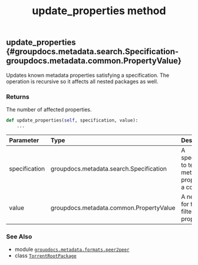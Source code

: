 ﻿---
title: update_properties method
second_title: GroupDocs.Metadata for Python via .NET API References
description: 
type: docs
url: /python-net/groupdocs.metadata.formats.peer2peer/torrentrootpackage/update_properties/
is_root: false
weight: 80
---

## update_properties {#groupdocs.metadata.search.Specification-groupdocs.metadata.common.PropertyValue}

Updates known metadata properties satisfying a specification.
The operation is recursive so it affects all nested packages as well.


### Returns 


The number of affected properties.


```python
def update_properties(self, specification, value):
    ...
```


| Parameter | Type | Description |
| :- | :- | :- |
| specification | groupdocs.metadata.search.Specification | A specification to test each metadata property for a condition. |
| value | groupdocs.metadata.common.PropertyValue | A new value for the filtered properties. |



### See Also
* module [`groupdocs.metadata.formats.peer2peer`](../../)
* class [`TorrentRootPackage`](/metadata/python-net/groupdocs.metadata.formats.peer2peer/torrentrootpackage)
